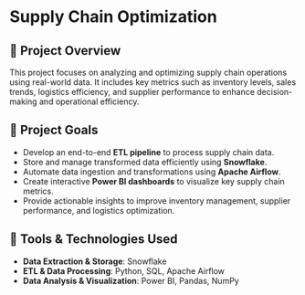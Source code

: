 # Supply Chain Optimization

## 📌 Project Overview
This project focuses on analyzing and optimizing supply chain operations using real-world data. It includes key metrics such as inventory levels, sales trends, logistics efficiency, and supplier performance to enhance decision-making and operational efficiency.

## 🎯 Project Goals
- Develop an end-to-end **ETL pipeline** to process supply chain data.
- Store and manage transformed data efficiently using **Snowflake**.
- Automate data ingestion and transformations using **Apache Airflow**.
- Create interactive **Power BI dashboards** to visualize key supply chain metrics.
- Provide actionable insights to improve inventory management, supplier performance, and logistics optimization.

## 🔧 Tools & Technologies Used
- **Data Extraction & Storage**: Snowflake
- **ETL & Data Processing**: Python, SQL, Apache Airflow
- **Data Analysis & Visualization**: Power BI, Pandas, NumPy

